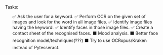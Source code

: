 Tasks:
<ul>
✅ Ask the user for a keyword.
✅ Perform OCR on the given set of images and look for the word in all image files.
✅ Identify image files having the keyword.
✅ Identify faces in those image files.
✅ Create a contact sheet of the recognised faces.
⬛️ Mood analysis.
⬛️ Better face recognition model/techniques(???)
⬛️ Try to use OCRopus/Kraken instead of Pytesseract.
<ul>
  
